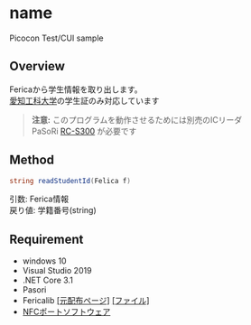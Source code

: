 # name
Picocon Test/CUI sample
## Overview
Fericaから学生情報を取り出します。<br>
[愛知工科大学](https://www.aut.ac.jp/ "愛知工科大学ホームページ")の学生証のみ対応しています

>**注意:**
>このプログラムを動作させるためには別売のICリーダ<br>
>PaSoRi [RC-S300](https://www.sony.co.jp/Products/felica/consumer/) が必要です

## Method
```cs
string readStudentId(Felica f)
```
引数: Ferica情報<br>
戻り値: 学籍番号(string)

## Requirement
- windows 10
- Visual Studio 2019
- .NET Core 3.1
- Pasori
- Fericalib [[元配布ページ]](http://felicalib.tmurakam.org/)
[[ファイル]](https://github.com/hohjukgi/Test/files/9956930/felicalib-0.4.2.zip)
- [NFCポートソフトウェア](https://www.sony.co.jp/Products/felica/consumer/support/download/nfcportsoftware.html?j-short=fsc_dl)
